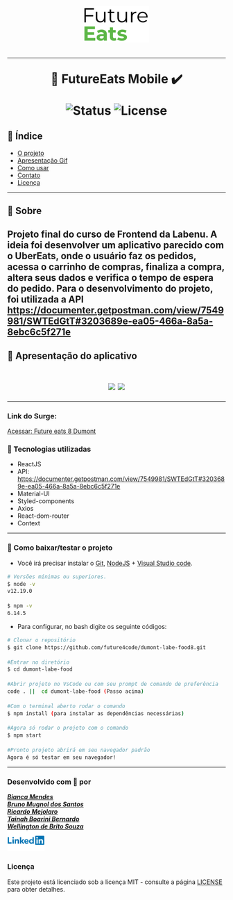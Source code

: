 <h1 align=center>
<img src="src/assets/img/medium-logo.png" alt="Dumont-future-eats" width="150px"/>

---

🚀 FutureEats Mobile ✔️ <br>

<img src="https://camo.githubusercontent.com/a45bd10a7ea5a30b5665d9869b0ce1324fa90350/68747470733a2f2f696d672e736869656c64732e696f2f62616467652f7374617475732d6163746976652d737563636573732e737667" alt="Status" data-canonical-src="https://img.shields.io/badge/status-active-success.svg" style="max-width:100%;">
<img src="https://camo.githubusercontent.com/890acbdcb87868b382af9a4b1fac507b9659d9bf/68747470733a2f2f696d672e736869656c64732e696f2f62616467652f6c6963656e73652d4d49542d626c75652e737667" alt="License" data-canonical-src="https://img.shields.io/badge/license-MIT-blue.svg" style="max-width:100%;">
</h1>

## 📑️ Índice

- [O projeto](#📝️-Sobre)
- [Apresentação Gif](#🚀️-Apresentação-do-aplicativo)
- [Como usar](#💾️-Como-baixar/testar-o-projeto)
- [Contato](#-Desenvolvido-com-💙️-por)
- [Licença](#-Licença)

---

## 📝️ Sobre
Projeto final do curso de Frontend da Labenu. A ideia foi desenvolver um aplicativo parecido com o UberEats, onde o usuário faz os pedidos, acessa o carrinho de compras, finaliza a compra, altera seus dados e verifica o tempo de espera do pedido.
Para o desenvolvimento do projeto, foi utilizada a API <span>https://documenter.getpostman.com/view/7549981/SWTEdGtT#3203689e-ea05-466a-8a5a-8ebc6c5f271e</span>
---

## 🚀️ Apresentação do aplicativo

<h1 align=center >
<img src="./src/assets/img/gifSplash.gif">
<img src="./src/assets/img/gifProjeto.gif">
</h1>

---

### Link do Surge:
<a href="http://future-eats8-dumont.surge.sh">Acessar: Future eats 8 Dumont</a>

### 🚀️ Tecnologias utilizadas

- ReactJS
- API: <span>https://documenter.getpostman.com/view/7549981/SWTEdGtT#3203689e-ea05-466a-8a5a-8ebc6c5f271e</span>
- Material-UI
- Styled-components
- Axios
- React-dom-router
- Context

---

### 💾️ Como baixar/testar o projeto

- Você irá precisar instalar o [Git](https://git-scm.com/), [NodeJS](https://nodejs.org/pt-br/download/) + [Visual Studio code](https://code.visualstudio.com/).



```bash
# Versões mínimas ou superiores.
$ node -v
v12.19.0

$ npm -v
6.14.5
```

- Para configurar, no bash digite os seguinte códigos:

```bash
# Clonar o repositório
$ git clone https://github.com/future4code/dumont-labe-food8.git

#Entrar no diretório
$ cd dumont-labe-food

#Abrir projeto no VsCode ou com seu prompt de comando de preferência
code . ||  cd dumont-labe-food (Passo acima) 

#Com o terminal aberto rodar o comando
$ npm install (para instalar as dependências necessárias)

#Agora só rodar o projeto com o comando
$ npm start

#Pronto projeto abrirá em seu navegador padrão
Agora é só testar em seu navegador!

```
---

### Desenvolvido com 💙️ por

<a href="https://www.linkedin.com/in/bianca-cmendes/">***Bianca Mendes***</a>
<br/> 
<a href="https://www.linkedin.com/in/bruno-mugnol/">***Bruno Mugnol dos Santos***</a>
<br/> 
<a href="https://www.linkedin.com/in/ricardo-mejolaro/">***Ricardo Mejolaro***</a>
<br/> 
<a href="https://www.linkedin.com/in/tainah-bernardo/">***Tainah Boarini Bernardo***</a>
<br/> 
<a href="https://www.linkedin.com/in/wellingtondebrito/">***Wellington de Brito Souza***</a>
<br/> 
<img src="src/assets/img/Linkedin-Logo.png" width="86px">


### Licença

Este projeto está licenciado sob a licença MIT - consulte a página [LICENSE](https://opensource.org/licenses/MIT) para obter detalhes.
